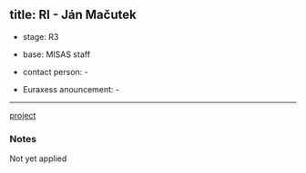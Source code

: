 title: RI - Ján Mačutek 
---
* stage: R3

* base: MISAS staff

* contact person: - 

* Euraxess anouncement: - 

---

[project](RI_macutek/project_jm.docx)


### Notes

Not yet applied

